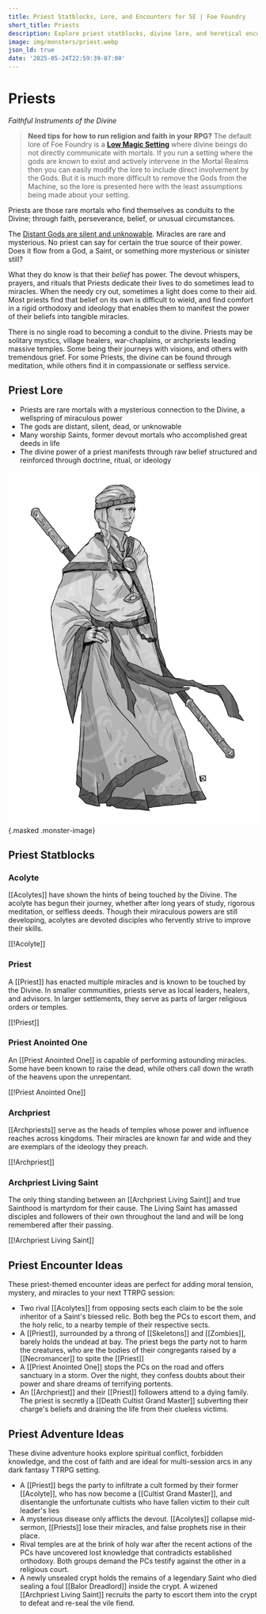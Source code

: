```yaml
---
title: Priest Statblocks, Lore, and Encounters for 5E | Foe Foundry
short_title: Priests
description: Explore priest statblocks, divine lore, and heretical encounter ideas for your 5E game. Summon miracles and discover dark twists of faith using Foe Foundry.
image: img/monsters/priest.webp
json_ld: true
date: '2025-05-24T22:59:39-07:00'
---
```

# Priests

*Faithful Instruments of the Divine*

> **Need tips for how to run religion and faith in your RPG?** The default lore of Foe Foundry is a [**Low Magic Setting**](../topics/faith.md) where divine beings do not directly communicate with mortals. If you run a setting where the gods are known to exist and actively intervene in the Mortal Realms then you can easily modify the lore to include direct involvement by the Gods. But it is much more difficult to remove the Gods from the Machine, so the lore is presented here with the least assumptions being made about your setting.

Priests are those rare mortals who find themselves as conduits to the Divine; through faith, perseverance, belief, or unusual circumstances. 

The [Distant Gods are silent and unknowable](../topics/faith.md#distant-gods). Miracles are rare and mysterious. No priest can say for certain the true source of their power. Does it flow from a God, a Saint, or something more mysterious or sinister still?  

What they do know is that their *belief* has power. The devout whispers, prayers, and rituals that Priests dedicate their lives to do sometimes lead to miracles. When the needy cry out, sometimes a light does come to their aid. Most priests find that belief on its own is difficult to wield, and find comfort in a rigid orthodoxy and ideology that enables them to manifest the power of their beliefs into tangible miracles.

There is no single road to becoming a conduit to the divine. Priests may be solitary mystics, village healers, war-chaplains, or archpriests leading massive temples. Some being their journeys with visions, and others with tremendous grief. For some Priests, the divine can be found through meditation, while others find it in compassionate or selfless service.

## Priest Lore

- Priests are rare mortals with a mysterious connection to the Divine, a wellspring of miraculous power
- The gods are distant, silent, dead, or unknowable
- Many worship Saints, former devout mortals who accomplished great deeds in life
- The divine power of a priest manifests through raw belief structured and reinforced through doctrine, ritual, or ideology

![Devout priest preparing a ritual in a sacred temple](../img/monsters/priest.webp){.masked .monster-image}

## Priest Statblocks

### Acolyte

[[Acolytes]] have shown the hints of being touched by the Divine. The acolyte has begun their journey, whether after long years of study, rigorous meditation, or selfless deeds. Though their miraculous powers are still developing, acolytes are devoted disciples who fervently strive to improve their skills.

[[!Acolyte]]

### Priest

A [[Priest]] has enacted multiple miracles and is known to be touched by the Divine. In smaller communities, priests serve as local leaders, healers, and advisors. In larger settlements, they serve as parts of larger religious orders or temples.

[[!Priest]]

### Priest Anointed One

An [[Priest Anointed One]] is capable of performing astounding miracles. Some have been known to raise the dead, while others call down the wrath of the heavens upon the unrepentant.

[[!Priest Anointed One]]

### Archpriest

[[Archpriests]] serve as the heads of temples whose power and influence reaches across kingdoms. Their miracles are known far and wide and they are exemplars of the ideology they preach.

[[!Archpriest]]

### Archpriest Living Saint

The only thing standing between an [[Archpriest Living Saint]] and true Sainthood is martyrdom for their cause. The Living Saint has amassed disciples and followers of their own throughout the land and will be long remembered after their passing.

[[!Archpriest Living Saint]]

## Priest Encounter Ideas


These priest-themed encounter ideas are perfect for adding moral tension, mystery, and miracles to your next TTRPG session:

- Two rival [[Acolytes]] from opposing sects each claim to be the sole inheritor of a Saint's blessed relic. Both beg the PCs to escort them, and the holy relic, to a nearby temple of their respective sects.
- A [[Priest]], surrounded by a throng of [[Skeletons]] and [[Zombies]], barely holds the undead at bay. The priest begs the party not to harm the creatures, who are the bodies of their congregants raised by a [[Necromancer]] to spite the [[Priest]]
- A [[Priest Anointed One]] stops the PCs on the road and offers sanctuary in a storm. Over the night, they confess doubts about their power and share dreams of terrifying portents.
- An [[Archpriest]] and their [[Priest]] followers attend to a dying family. The priest is secretly a [[Death Cultist Grand Master]] subverting their charge's beliefs and draining the life from their clueless victims.

## Priest Adventure Ideas

These divine adventure hooks explore spiritual conflict, forbidden knowledge, and the cost of faith and are ideal for multi-session arcs in any dark fantasy TTRPG setting.

- A [[Priest]] begs the party to infiltrate a cult formed by their former [[Acolyte]], who has now become a [[Cultist Grand Master]], and disentangle the unfortunate cultists who have fallen victim to their cult leader's lies
- A mysterious disease only afflicts the devout. [[Acolytes]] collapse mid-sermon, [[Priests]] lose their miracles, and false prophets rise in their place.
- Rival temples are at the brink of holy war after the recent actions of the PCs have uncovered lost knowledge that contradicts established orthodoxy. Both groups demand the PCs testify against the other in a religious court.
- A newly unsealed crypt holds the remains of a legendary Saint who died sealing a foul [[Balor Dreadlord]] inside the crypt. A wizened [[Archpriest Living Saint]] recruits the party to escort them into the crypt to defeat and re-seal the vile fiend.